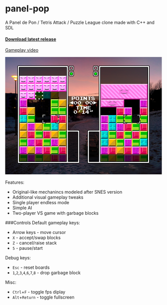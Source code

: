 # panel-pop
A Panel de Pon / Tetris Attack / Puzzle League clone made with C++ and SDL

#### [Download latest release](https://github.com/a544jh/panel-pop/releases/latest)

[Gameplay video](http://www.youtube.com/watch?v=z_DVUP2aS9Y)

![screenshot](screenshot.png)

Features:
* Original-like mechanincs modeled after SNES version
* Additional visual gameplay tweaks
* Single player endless mode
* Simple AI
* Two-player VS game with garbage blocks


###Controls
Default gameplay keys:
* Arrow keys - move cursor
* `X` - accept/swap blocks
* `Z` - cancel/raise stack
* `5` - pause/start

Debug keys:
* `Esc` - reset boards
* `1`,`2`,`3`,`4`,`6`,`7`,`8` - drop garbage block

Misc:
* `Ctrl`+`F` - toggle fps diplay
* `Alt`+`Return` - toggle fullscreen
